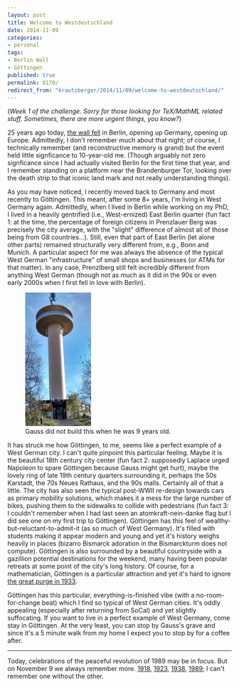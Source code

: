 ```yaml
---
layout: post
title: Welcome to Westdeutschland
date: 2014-11-09
categories:
- personal
tags:
- Berlin Wall
- Göttingen
published: true
permalink: 0170/
redirect_from: "krautzberger/2014/11/09/welcome-to-westdeutschland/"
---
```


(_Week 1 of the challenge. Sorry for those looking for TeX/MathML related stuff. Sometimes, there are more urgent things, you know?_)

25 years ago today, [the wall fell](https://en.wikipedia.org/wiki/Berlin_Wall#The_Fall) in Berlin, opening up Germany, opening up Europe. Admittedly, I don't remember much about that night; of course, I technically remember (and reconstructive memory is grand) but the event held little signficance to 10-year-old me. (Though arguably not zero signficance since I had actually visited Berlin for the first time that year, and I remember standing on a platform near the Brandenburger Tor, looking over the death strip to that iconic land mark and not really understanding things).

As you may have noticed, I recently moved back to Germany and most recently to Göttingen. This meant, after some 8+ years, I'm living in West Germany again. Admittedly, when I lived in Berlin while working on my PhD, I lived in a heavily gentrified (i.e., West-ernized) East Berlin quarter (fun fact 1: at the time, the percentage of foreign citizens in Prenzlauer Berg was precisely the city average, with the "slight" difference of almost all of those being from G8 countries...). Still, even that part of East Berlin (let alone other parts) remained structurally very different from, e.g., Bonn and Munich. A particular aspect for me was always the absence of the typical West German "infrastructure" of small shops and businesses (or ATMs for that matter). In any case, Prenzlberg still felt incredibly different from anything West German (though not as much as it did in the 90s or even early 2000s when I first fell in love with Berlin).

<figure>
  <a href="/assets/Gaussturm.jpg">
    <img alt="Gaussturm near Göttingen" src="/assets/Gaussturm-148x300.jpg"/>
  </a>
  <figcaption>
    Gauss did not build this when he was 9 years old.
  </figcaption>
</figure>

It has struck me how Göttingen, to me, seems like a perfect example of a West German city. I can't quite pinpoint this particular feeling. Maybe it is the beautiful 18th century city center (fun fact 2: supposedly Laplace urged Napoleon to spare Göttingen because Gauss might get hurt), maybe the lovely ring of late 19th century quarters surrounding it, perhaps the 50s Karstadt, the 70s Neues Rathaus, and the 90s malls. Certainly all of that a little. The city has also seen the typical post-WWII re-design towards cars as primary mobility solutions, which makes it a mess for the large number of bikes, pushing them to the sidewalks to collide with pedestrians (fun fact 3: I couldn't remember when I had last seen an atomkraft-nein-danke flag but I did see one on my first trip to Göttingen). Göttingen has this feel of wealthy-but-reluctant-to-admit-it (as so much of West Germany). It's filled with students making it appear modern and young and yet it's history weighs heavily in places (bizarro Bismarck adoration in the Bismarckturm does not compute). Göttingen is also surrounded by a beautiful countryside with a gazillion potential destinations for the weekend, many having been popular retreats at some point of the city's long history. Of course, for a mathematician, Göttingen is a particular attraction and yet it's hard to ignore [the great purge in 1933](https://de.wikipedia.org/wiki/Georg-August-Universit%C3%A4t_G%C3%B6ttingen#Vertreibung_und_Emigration).

Göttingen has this particular, everything-is-finished vibe (with a no-room-for-change beat) which I find so typical of West German cities. It's oddly appealing (especially after returning from SoCal) and yet slightly suffocating. If you want to live in a perfect example of West Germany, come stay in Göttingen. At the very least, you can stop by Gauss's grave and since it's a 5 minute walk from my home I expect you to stop by for a coffee after.

* * *

Today, celebrations of the peaceful revolution of 1989 may be in focus. But on November 9 we always remember more. [1918](https://de.wikipedia.org/wiki/Novemberrevolution#Der_9._November_1918:_Das_Ende_der_Monarchie), [1923](https://en.wikipedia.org/wiki/Beer_Hall_Putsch), [1938](https://en.wikipedia.org/wiki/Kristallnacht), [1989](https://en.wikipedia.org/wiki/Berlin_Wall#The_Fall); I can't remember one without the other.
